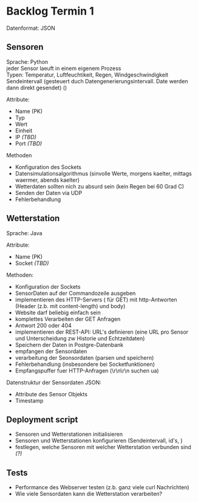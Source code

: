 # Backlog Termin 1

Datenformat: JSON

## Sensoren

Sprache: Python \
jeder Sensor laeuft in einem eigenem Prozess \
Typen: Temperatur, Luftfeuchtikeit, Regen, Windgeschwindigkeit
Sendeintervall (gesteuert duch Datengenerierungsintervall. Date werden dann direkt gesendet) ()


Attribute:

- Name (PK)
- Typ
- Wert
- Einheit
- IP *(TBD)*
- Port *(TBD)*

Methoden

- Konfiguration des Sockets
- Datensimulationsalgorithmus (sinvolle Werte, morgens kaelter, mittags waermer, abends kaelter)
- Wetterdaten sollten nich zu absurd sein (kein Regen bei 60 Grad C)
- Senden der Daten via UDP
- Fehlerbehandlung

## Wetterstation

Sprache: Java

Attribute:

- Name (PK)
- Socket *(TBD)*

Methoden:

- Konfiguration der Sockets
- SensorDaten auf der Commandozeile ausgeben
- implementieren des HTTP-Servers ( für GET) mit http-Antworten (Header (z.b. mit content-length) und body)
- Website darf beliebig einfach sein
- komplettes Verarbeiten der GET Anfragen
- Antwort 200 oder 404
- implementieren der REST-API: URL's definieren (eine URL pro Sensor und Unterscheidung zw Historie und Echtzeitdaten)
- Speichern der Daten in Postgre-Datenbank
- empfangen der Sensordaten
- verarbeitung der Seonsordaten (parsen und speichern)
- Fehlerbehandlung (insbesondere bei Socketfunktionen)
- Empfangspuffer fuer HTTP-Anfragen (\r\n\r\n suchen ua)

Datenstruktur der Sensordaten JSON:

- Attribute des Sensor Objekts
- Timestamp

## Deployment script

- Sensoren und Wetterstationen initialisieren
- Sensoren und Wetterstationen konfigurieren (Sendeintervall, id's, )
- festlegen, welche Sensoren mit welcher Wetterstation verbunden sind *(?)*

## Tests

- Performance des Webserver testen (z.b. ganz viele curl Nachrichten)
- Wie viele Sensordaten kann die Wetterstation verarbeiten?

